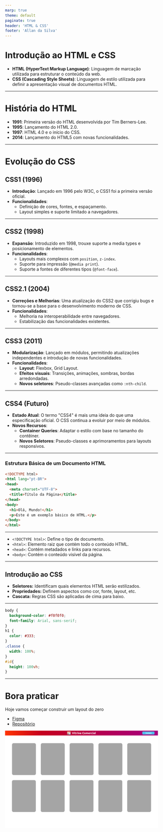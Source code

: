 ```yaml
---
marp: true
theme: default
paginate: true
header: 'HTML & CSS'
footer: 'Allan da Silva'
---
```


# Introdução ao HTML e CSS

- **HTML (HyperText Markup Language)**: Linguagem de marcação utilizada para estruturar o conteúdo da web.
- **CSS (Cascading Style Sheets)**: Linguagem de estilo utilizada para definir a apresentação visual de documentos HTML.

---

# História do HTML

- **1991**: Primeira versão do HTML desenvolvida por Tim Berners-Lee.
- **1995**: Lançamento do HTML 2.0.
- **1997**: HTML 4.0 e o início do CSS.
- **2014**: Lançamento do HTML5 com novas funcionalidades.

---

# Evolução do CSS

## CSS1 (1996)

- **Introdução**: Lançado em 1996 pelo W3C, o CSS1 foi a primeira versão oficial.
- **Funcionalidades**:
  - Definição de cores, fontes, e espaçamento.
  - Layout simples e suporte limitado a navegadores.

---

## CSS2 (1998)

- **Expansão**: Introduzido em 1998, trouxe suporte a media types e posicionamento de elementos.
- **Funcionalidades**:
  - Layouts mais complexos com `position`, `z-index`.
  - Suporte para impressão (`@media print`).
  - Suporte a fontes de diferentes tipos (`@font-face`).

---
## CSS2.1 (2004)

- **Correções e Melhorias**: Uma atualização do CSS2 que corrigiu bugs e tornou-se a base para o desenvolvimento moderno de CSS.
- **Funcionalidades**:
  - Melhoria na interoperabilidade entre navegadores.
  - Estabilização das funcionalidades existentes.

---

## CSS3 (2011)

- **Modularização**: Lançado em módulos, permitindo atualizações independentes e introdução de novas funcionalidades.
- **Funcionalidades**:
  - **Layout**: Flexbox, Grid Layout.
  - **Efeitos visuais**: Transições, animações, sombras, bordas arredondadas.
  - **Novos seletores**: Pseudo-classes avançadas como `:nth-child`.
---
## CSS4 (Futuro)

- **Estado Atual**: O termo "CSS4" é mais uma ideia do que uma especificação oficial. O CSS continua a evoluir por meio de módulos.
- **Novos Recursos**:
  - **Container Queries**: Adaptar o estilo com base no tamanho do contêiner.
  - **Novos Seletores**: Pseudo-classes e aprimoramentos para layouts responsivos.

---

### Estrutura Básica de um Documento HTML

```html
<!DOCTYPE html>
<html lang="pt-BR">
<head>
  <meta charset="UTF-8">
  <title>Título da Página</title>
</head>
<body>
  <h1>Olá, Mundo!</h1>
  <p>Este é um exemplo básico de HTML.</p>
</body>
</html>
```

---
- `<!DOCTYPE html>`: Define o tipo de documento.
- `<html>`: Elemento raiz que contém todo o conteúdo HTML.
- `<head>`: Contém metadados e links para recursos.
- `<body>`: Contém o conteúdo visível da página.

---

## Introdução ao CSS
- **Seletores:** Identificam quais elementos HTML serão estilizados.
- **Propriedades:** Definem aspectos como cor, fonte, layout, etc.
- **Cascata:** Regras CSS são aplicadas de cima para baixo.

---

```css
body {
  background-color: #f0f0f0;
  font-family: Arial, sans-serif;
}
h1 {
  color: #333;
}
.classe {
  width: 100%;
}
#id{
  height: 100vh;
}
```

---

# Bora praticar

Hoje vamos começar construir um layout do zero
- [Figma](https://www.figma.com/design/UPpp2v5BuMXQm1e2gE6jjo/Vitrine-Comercial---aula?t=FvVngHFP5Ag5Lx2w-1)
- [Repositório](https://github.com/ADS-Unipar/vitrine)

![bg left 80% top ](Frame1.png)

